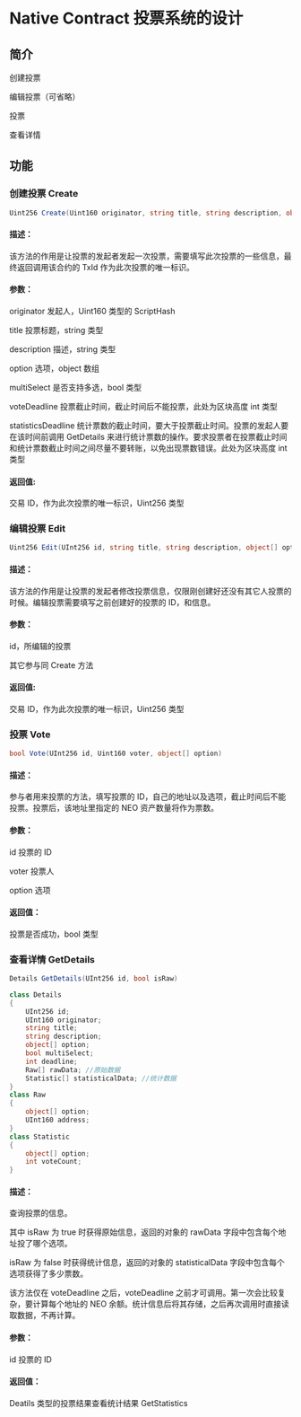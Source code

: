 # Native Contract 投票系统的设计

## 简介

创建投票

编辑投票（可省略）

投票

查看详情

## 功能

### 创建投票 Create

```c#
Uint256 Create(Uint160 originator, string title, string description, object[] option, bool multiSelect, int voteDeadline, int statisticsDeadline)
```

#### 描述：

该方法的作用是让投票的发起者发起一次投票，需要填写此次投票的一些信息，最终返回调用该合约的 TxId 作为此次投票的唯一标识。

#### 参数：

originator 发起人，Uint160 类型的 ScriptHash

title 投票标题，string 类型

description 描述，string 类型

option 选项，object 数组

multiSelect 是否支持多选，bool 类型

voteDeadline 投票截止时间，截止时间后不能投票，此处为区块高度 int 类型

statisticsDeadline 统计票数的截止时间，要大于投票截止时间。投票的发起人要在该时间前调用 GetDetails 来进行统计票数的操作。要求投票者在投票截止时间和统计票数截止时间之间尽量不要转账，以免出现票数错误。此处为区块高度 int 类型

#### 返回值:

交易 ID，作为此次投票的唯一标识，Uint256 类型

### 编辑投票 Edit

```c#
Uint256 Edit(UInt256 id, string title, string description, object[] option, bool multiSelect, int voteDeadline, int statisticsDeadline, Uint160)
```

#### 描述：

该方法的作用是让投票的发起者修改投票信息，仅限刚创建好还没有其它人投票的时候。编辑投票需要填写之前创建好的投票的 ID，和信息。

#### 参数：

id，所编辑的投票

其它参与同 Create 方法

#### 返回值:

交易 ID，作为此次投票的唯一标识，Uint256 类型

### 投票 Vote

```c#
bool Vote(UInt256 id, Uint160 voter, object[] option)
```

#### 描述：

参与者用来投票的方法，填写投票的 ID，自己的地址以及选项，截止时间后不能投票。投票后，该地址里指定的 NEO 资产数量将作为票数。

#### 参数：

id 投票的 ID

voter 投票人

option 选项

#### 返回值：

投票是否成功，bool 类型

### 查看详情 GetDetails

```c#
Details GetDetails(UInt256 id, bool isRaw)
```

```c#
class Details
{
    UInt256 id;
    UInt160 originator;
    string title;
    string description;
    object[] option;
    bool multiSelect;
    int deadline;
    Raw[] rawData; //原始数据
    Statistic[] statisticalData; //统计数据
}
class Raw
{
    object[] option;
    UInt160 address;
}
class Statistic
{
    object[] option;
    int voteCount;
}
```

#### 描述：

查询投票的信息。

其中 isRaw 为 true 时获得原始信息，返回的对象的 rawData 字段中包含每个地址投了哪个选项。

isRaw 为 false 时获得统计信息，返回的对象的 statisticalData 字段中包含每个选项获得了多少票数。

该方法仅在 voteDeadline 之后，voteDeadline 之前才可调用。第一次会比较复杂，要计算每个地址的 NEO 余额。统计信息后将其存储，之后再次调用时直接读取数据，不再计算。

#### 参数：

id 投票的 ID

#### 返回值：

Deatils 类型的投票结果查看统计结果 GetStatistics





